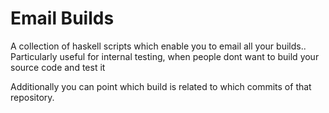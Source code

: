 
Email Builds
====

A collection of haskell scripts which enable you to email all your builds.. 
Particularly useful for internal testing, when people dont want to build your source code and test it

Additionally you can point which build is related to which commits of that repository.
